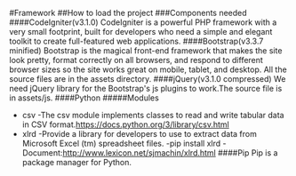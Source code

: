 #Framework
##How to load the project
###Components needed
####CodeIgniter(v3.1.0)
CodeIgniter is a powerful PHP framework with a very small footprint, built for developers who need a simple and elegant toolkit to create full-featured web applications.
####Bootstrap(v3.3.7 minified)
Bootstrap is the magical front-end framework that makes the site look pretty, format correctly on all browsers, and respond to different browser sizes so the site works great on mobile, tablet, and desktop. All the source files are in the assets directory. 
####jQuery(v3.1.0 compressed)
We need jQuery library for the Bootstrap's js plugins to work.The source file is in assets/js. 
####Python
#####Modules
- csv
	-The csv module implements classes to read and write tabular data in CSV format.https://docs.python.org/3/library/csv.html
- xlrd
	-Provide a library for developers to use to extract data from Microsoft Excel (tm) spreadsheet files.
	-pip install xlrd
        -Document:http://www.lexicon.net/sjmachin/xlrd.html
####Pip
Pip is a package manager for Python.
